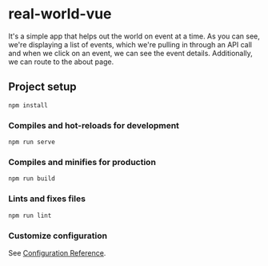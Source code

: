 # real-world-vue

It's a simple app that helps out the world on event at a time. As you can see, we're displaying a list of events, which we're pulling in through an API call and when we click on an event, we can see the event details. Additionally, we can route to the about page.


## Project setup
```
npm install
```

### Compiles and hot-reloads for development
```
npm run serve
```

### Compiles and minifies for production
```
npm run build
```

### Lints and fixes files
```
npm run lint
```

### Customize configuration
See [Configuration Reference](https://cli.vuejs.org/config/).
